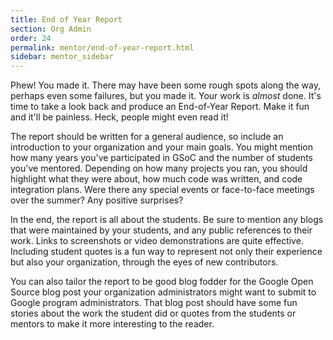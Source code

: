```yaml
---
title: End of Year Report
section: Org Admin
order: 24
permalink: mentor/end-of-year-report.html
sidebar: mentor_sidebar
---
```


Phew! You made it. There may have been some rough spots along the way, perhaps even some failures, but you made it. Your work is *almost* done. It's time to take a look back and produce an End-of-Year Report. Make it fun and it'll be painless. Heck, people might even read it!

The report should be written for a general audience, so include an introduction to your organization and your main goals. You might mention how many years you've participated in GSoC and the number of students you've mentored. Depending on how many projects you ran, you should highlight what they were about, how much code was written, and code integration plans. Were there any special events or face-to-face meetings over the summer? Any positive surprises?

In the end, the report is all about the students. Be sure to mention any blogs that were maintained by your students, and any public references to their work. Links to screenshots or video demonstrations are quite effective. Including student quotes is a fun way to represent not only their experience but also your organization, through the eyes of new contributors.

You can also tailor the report to be good blog fodder for the Google Open Source blog post your organization administrators might want to submit to Google program administrators. That blog post should have some fun stories about the work the student did or quotes from the students or mentors to make it more interesting to the reader.

